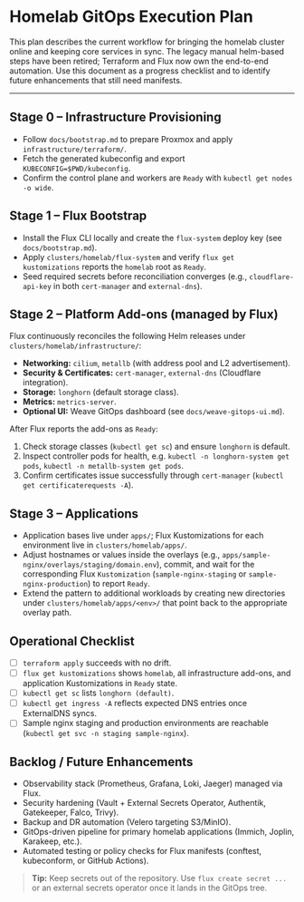 # Homelab GitOps Execution Plan

This plan describes the current workflow for bringing the homelab cluster online and keeping core services in sync. The legacy manual helm-based steps have been retired; Terraform and Flux now own the end-to-end automation. Use this document as a progress checklist and to identify future enhancements that still need manifests.

---

## Stage 0 – Infrastructure Provisioning

- Follow `docs/bootstrap.md` to prepare Proxmox and apply `infrastructure/terraform/`.
- Fetch the generated kubeconfig and export `KUBECONFIG=$PWD/kubeconfig`.
- Confirm the control plane and workers are `Ready` with `kubectl get nodes -o wide`.

## Stage 1 – Flux Bootstrap

- Install the Flux CLI locally and create the `flux-system` deploy key (see `docs/bootstrap.md`).
- Apply `clusters/homelab/flux-system` and verify `flux get kustomizations` reports the `homelab` root as `Ready`.
- Seed required secrets before reconciliation converges (e.g., `cloudflare-api-key` in both `cert-manager` and `external-dns`).

## Stage 2 – Platform Add-ons (managed by Flux)

Flux continuously reconciles the following Helm releases under `clusters/homelab/infrastructure/`:

- **Networking:** `cilium`, `metallb` (with address pool and L2 advertisement).
- **Security & Certificates:** `cert-manager`, `external-dns` (Cloudflare integration).
- **Storage:** `longhorn` (default storage class).
- **Metrics:** `metrics-server`.
- **Optional UI:** Weave GitOps dashboard (see `docs/weave-gitops-ui.md`).

After Flux reports the add-ons as `Ready`:

1. Check storage classes (`kubectl get sc`) and ensure `longhorn` is default.
2. Inspect controller pods for health, e.g. `kubectl -n longhorn-system get pods`, `kubectl -n metallb-system get pods`.
3. Confirm certificates issue successfully through `cert-manager` (`kubectl get certificaterequests -A`).

## Stage 3 – Applications

- Application bases live under `apps/`; Flux Kustomizations for each environment live in `clusters/homelab/apps/`.
- Adjust hostnames or values inside the overlays (e.g., `apps/sample-nginx/overlays/staging/domain.env`), commit, and wait for the corresponding Flux `Kustomization` (`sample-nginx-staging` or `sample-nginx-production`) to report `Ready`.
- Extend the pattern to additional workloads by creating new directories under `clusters/homelab/apps/<env>/` that point back to the appropriate overlay path.

## Operational Checklist

- [ ] `terraform apply` succeeds with no drift.
- [ ] `flux get kustomizations` shows `homelab`, all infrastructure add-ons, and application Kustomizations in `Ready` state.
- [ ] `kubectl get sc` lists `longhorn (default)`.
- [ ] `kubectl get ingress -A` reflects expected DNS entries once ExternalDNS syncs.
- [ ] Sample nginx staging and production environments are reachable (`kubectl get svc -n staging sample-nginx`).

## Backlog / Future Enhancements

- Observability stack (Prometheus, Grafana, Loki, Jaeger) managed via Flux.
- Security hardening (Vault + External Secrets Operator, Authentik, Gatekeeper, Falco, Trivy).
- Backup and DR automation (Velero targeting S3/MinIO).
- GitOps-driven pipeline for primary homelab applications (Immich, Joplin, Karakeep, etc.).
- Automated testing or policy checks for Flux manifests (conftest, kubeconform, or GitHub Actions).

> **Tip:** Keep secrets out of the repository. Use `flux create secret ...` or an external secrets operator once it lands in the GitOps tree.
